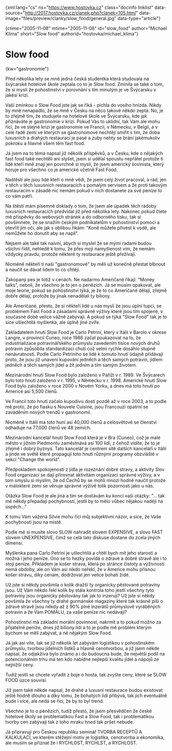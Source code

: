 
{xml:lang="cs" ns="https://www.hostovka.cz" class="docinfo linklist" data-source="http://2017.hostovka.cz/clanek.php?clanek=105.html" data-image="files/preview/clanky/slow_food/general.jpg" data-type="article"}

{ctime="2005-11-08" mtime="2005-11-08" id="slow\_food" author="Michael Klíma" short="Slow food" authorid="hostovka/michael\_klima"}

# Slow food

<!-- generated attribute kw by user_udpatekw.sh on 2019-03-13, do not edit -->

{kw="gastronomie"}

Před několika lety se mně jedna česká studentka která studovala na švýcarské hotelové škole zeptala co to je Slow food. Zmínila se také o tom, že si myslí že pohostinství v porovnání s tím minulým je ve Švýcarsku v jakési krizi.

Vaší zmínkou o Slow Food jste jak se říká - píchla do vosího hnízda. Nikdy by mně nenapadlo, že se mně v Česku na něco takové někdo zeptá. No, je to zřejmě tím, že studujete na hotelové škole ve Švýcarsku, kde jak přiznáváte je gastronomie v krizi. Pokud Vás to uklidní, tak Vám ale mohu říci, že ve stejné krizi je gastronomie ve Francii, v Německu, v Belgii, a v celé řadě zemí ve kterých se gastronomové nechtějí smířit s tím, že doba luxusních a drahých restaurací je pasé a zuby nehty se brání jakémukoliv pokroku a hlavně všem těm fast food.

Já jsem na to téma napsal již několik příspěvků, a v Česku, kde o nějakých fast food také nechtěli ani slyšet, jsem si udělal spoustu nepřátel protože ti lidé kteří mně znají jen povrchně si myslí, že jsem americký šovinista, který horuje pro všechno co je americké včetně Fast Food.

Naštěstí ale jsou lidé kteří o mně vědí, že jsem celý život pracoval, a rád, jen v těch v těch luxusních restauracích s pomalým servisem a že proti takovým restauracím v zásadě nic nemám pokud v nich dostanete za své peníze to co vám patří.

Na štěstí mám písemné doklady o tom, že jsem ale úpadek těch rádoby luxusních restauracích předvídal již před několika lety. Nakonec pokud čtete mé příspěvky do webových stránek a do odborného tisku, tak si povšimnete, že se snažím českým podnikatelům v pohostinství pomoci a otevřít jim oči, ale jak s oblibou říkám: "Koně můžete přivést k vodě, ale nemůžete ho donutit aby se napil".

Nejsem ale také tak naivní, abych si myslel že se mými radami budou všichni řídit, nehledě k tomu, že přes moji namyšlenost vím, že nemám vždycky pravdu, protože některé ty restaurace ještě přežívají.

Nicméně někteří ti naši "gastronomové" by měli už konečně přestat blbnout a naučit se dávat lidem to co chtějí.

Zakopaný pes je totiž v cenách. Ne nadarmo Američané říkají: "Money talks", neboli, že všechno je to jen o penězích. Já se musím opakovat, ale moje teorie, pokud se pohostinství týká, je že to co Američané dělají, zřejmě dobře dělají, protože by jinak nenadělali ty biliony.

Ale Američané, přesto, že si někteří lidé u nás myslí že jsou úplní tupci, se problémem Fast Food a zásadami správné výživy které jsou tím spojené, v současné době velice vážně zabývají. A pokud se týká "Slow Food" tak je to sice ušlechtilá myšlenka, ale úplně jiné zvíře.

Zakladatelem hnutí Slow Food je Carlo Petrini, který v Itálii v Barolo v okrese Langre, v provincii Cuneo, roce 1986 začal poukazovat na to, že industrializace potravinářského průmyslu zavedením tisíce nových druhů potravin způsobila standardizaci chutí což velmi rychle dosáhlo stupně nenávratnosti. Podle Carlo Petriniho se lidé k tomuto hnutí údajně přidávají proto, že jsou již unaveni kupování jedněch a těch samých potravin, jídlem jedněch a těch samých jídel a žít jedním a tím samým životem.

Mezinárodní hnutí Slow Food bylo založeno v Paříži v r. 1989. Ve Švýcarech bylo toto hnutí založeno v r. 1995, v Německu v r. 1998. Americké hnutí Slow Food bylo založeno v roce 2000 v Novém Yorku, a dnes má toto hnutí po Americe asi 5,500 členů.

Ve Francii toto hnutí začalo kupodivu dosti pozdě až v roce 2003, a to podle mě proto, že po fiasku s Nouvele Cuisine, jsou Francouzi opatrní se zaváděním nových trendů v gastronomii.

Nicméně v Itálii ma toto huní asi 40,000 členů a celosvětově se členství odhaduje na 77,000 členů ve 48 zemích.

Mezinárodní kancelář hnutí Slow Food která je v Bra (Cuneo), což je malé město v jižním Piedmontu zaměstnává asi 100 lidí, z čehož vidíte, že to je zřejmě i dobrý byznys. Tato kancelář je centrem sítě dalších kanceláří v Itálii a jinde ve světě které propagují toto hnutí různými programy obzvláště v sekci "Change the world".

Předpokladem spokojenosti z jídla je rozeznání dobré stravy, a aktivity Slov Food organizací se dají přirovnat aktivitám organizací správné výživy, a v tom smyslu si myslím, že od Čechů by se mohli mnozí hodně naučit protože v málokteré zemi se věnuje správné výživě tolik pozornosti jako u nás.

Otázka Slow Food je ale jiná a tím se dostávám ku konci vaši otázky: "... tak mě někdy přepadají pochybnosti, jestli by to mělo vůbec nějakou naději na úspěch..."

K tomu Vám vážená Silvie mohu říci můj subjektivní názor, a sice, že Vaše pochybnosti jsou na místě.

Podle mě si musíte slovo SLOW nahradit slovem EXPENSIVE, a slovo FAST slovem UNEXPENSIVE, čímž se celá tato diskuse dostane do zcela jiných dimensí.

Myšlenka pana Carlo Petrini je ušlechtilá a chtěl bych mít jeho starosti a možná i jeho peníze. Ono se to hezky povídá o zdravé a dobré stravě ale i to stojí peníze. Příkladem je košer strava, která po stránce čistoty a výživnosti nemá obdoby, ale on Vám asi nikdo neřekl, že v Americe mohu přísnou košer stravu, díky cenám, dodržovat jen velice bohatí židé.

Už jste si někdy povšimla o kolik dražší ty organicky pěstované potraviny jsou. Už Vám někdo řekl kolik by stála kontrola toho jestli všechny tyto potraviny jsou organicky pěstovány tak jak to inzerují? Už jste si někdy povšimla že všechny ty drahé gurmánské magazíny které tak krásně píši o zdravé stravě jsou někdy až z 90% plné inzerátů průmyslově vyráběných potravin a že Vám POMALU, za vaše peníze nic nedávají?

Pohostinství má základní morální povinnost, nakrmit a to pokud možno za přijatelné peníze, dnes již biliony lidí a to je podle mě problém kterým bychom se měli zabývat, a né nějakým Slow Food.

Já jak asi víte, tak se již několik let zabývám logistikou v pohostinském průmyslu, tvorbou jídelních lístků a hlavně cenotvorbou, a již jsem někde napsal, že odjakživa bylo známo a i do budoucna bude, že největší podíl na potencionálním trhu má ten kdo nabídne nejlepší kvalitu jídel a nápojů ze nejnižší ceny.

Tudíž jestli se chcete vyřadit z boje o hosta, tak zvyšte ceny, které se SLOW FOOD úzce souvisí.

Již jsem také někde napsal, že drahé a luxusní restaurace budou existovat ještě hodně dlouho a díky tomu, že bohatých lidí přibývá, tak jich eventuálně bude i více, ale nedá se říci, že by to byl trend.

Všechno je to o penězích, tudíž přesto, že jsem přesvědčen že české hotelové školy se problematikou Fast a Slow Food, tak i problematikou tvorby cen zabývají tak z toho mraku hned tak pršet nebude.

Já připravuji pro Českou republiku seminář TVORBA RECEPTŮ A KALKULACÍ, ve kterém stěžejní motiv je logistika, cenotvorba a ekonomika, ale musím se přiznat že i RYCHLOST, RYCHLST, a RYCHLOST.

